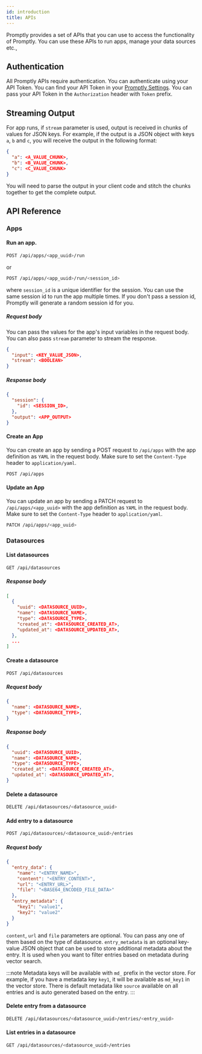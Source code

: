 ```yaml
---
id: introduction
title: APIs
---
```


Promptly provides a set of APIs that you can use to access the functionality of Promptly. You can use these APIs to run apps, manage your data sources etc.,

## Authentication

All Promptly APIs require authentication. You can authenticate using your API Token. You can find your API Token in your [Promptly Settings](https://trypromptly.com/settings). You can pass your API Token in the `Authorization` header with `Token` prefix.

## Streaming Output

For app runs, if `stream` parameter is used, output is received in chunks of values for JSON keys. For example, if the output is a JSON object with keys `a`, `b` and `c`, you will receive the output in the following format:

```json
{
  "a": <A_VALUE_CHUNK>,
  "b": <B_VALUE_CHUNK>,
  "c": <C_VALUE_CHUNK>
}
```

You will need to parse the output in your client code and stitch the chunks together to get the complete output.

## API Reference

### Apps

#### Run an app.

```bash
POST /api/apps/<app_uuid>/run
```

or

```bash
POST /api/apps/<app_uuid>/run/<session_id>
```

where `session_id` is a unique identifier for the session. You can use the same session id to run the app multiple times. If you don't pass a session id, Promptly will generate a random session id for you.

##### Request body

You can pass the values for the app's input variables in the request body. You can also pass `stream` parameter to stream the response.

```json
{
  "input": <KEY_VALUE_JSON>,
  "stream": <BOOLEAN>
}
```

##### Response body

```json
{
  "session": {
    "id": <SESSION_ID>,
  },
  "output": <APP_OUTPUT>
}
```

#### Create an App

You can create an app by sending a POST request to `/api/apps` with the app definition as `YAML` in the request body. Make sure to set the `Content-Type` header to `application/yaml`.

```bash
POST /api/apps
```

#### Update an App

You can update an app by sending a PATCH request to `/api/apps/<app_uuid>` with the app definition as `YAML` in the request body. Make sure to set the `Content-Type` header to `application/yaml`.

```bash
PATCH /api/apps/<app_uuid>
```

### Datasources

#### List datasources

```bash
GET /api/datasources
```

##### Response body

```json
[
  {
    "uuid": <DATASOURCE_UUID>,
    "name": <DATASOURCE_NAME>,
    "type": <DATASOURCE_TYPE>,
    "created_at": <DATASOURCE_CREATED_AT>,
    "updated_at": <DATASOURCE_UPDATED_AT>,
  },
  ...
]
```

#### Create a datasource

```bash
POST /api/datasources
```

##### Request body

```json
{
  "name": <DATASOURCE_NAME>,
  "type": <DATASOURCE_TYPE>,
}
```

##### Response body

```json
{
  "uuid": <DATASOURCE_UUID>,
  "name": <DATASOURCE_NAME>,
  "type": <DATASOURCE_TYPE>,
  "created_at": <DATASOURCE_CREATED_AT>,
  "updated_at": <DATASOURCE_UPDATED_AT>,
}
```

#### Delete a datasource

```bash
DELETE /api/datasources/<datasource_uuid>
```

#### Add entry to a datasource

```bash
POST /api/datasources/<datasource_uuid>/entries
```

##### Request body

```json
{
  "entry_data": {
    "name": "<ENTRY_NAME>",
    "content": "<ENTRY_CONTENT>",
    "url": "<ENTRY_URL>",
    "file": "<BASE64_ENCODED_FILE_DATA>"
  },
  "entry_metadata": {
    "key1": "value1",
    "key2": "value2"
  }
}
```

`content`, `url` and `file` parameters are optional. You can pass any one of them based on the type of datasource. `entry_metadata` is an optional key-value JSON object that can be used to store additional metadata about the entry. It is used when you want to filter entries based on metadata during vector search.

:::note
Metadata keys will be available with `md_` prefix in the vector store. For example, if you have a metadata key `key1`, it will be available as `md_key1` in the vector store. There is default metadata like `source` available on all entries and is auto generated based on the entry.
:::

#### Delete entry from a datasource

```bash
DELETE /api/datasources/<datasource_uuid>/entries/<entry_uuid>
```

#### List entries in a datasource

```bash
GET /api/datasources/<datasource_uuid>/entries
```
